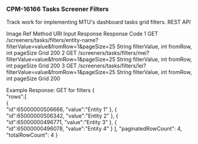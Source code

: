### CPM-16166 Tasks Screener Filters
Track work for implementing MTU's dashboard tasks grid filters.
REST API

Image Ref	Method	URI	Input	Response	Response Code
1	GET	/screeners/tasks/filters/entity-name?filterValue=value&fromRow=1&pageSize=25	String filterValue, int fromRow, int pageSize	Grid	200
2	GET	/screeners/tasks/filters/mei?filterValue=value&fromRow=1&pageSize=25	String filterValue, int fromRow, int pageSize	Grid	200
3	GET	/screeners/tasks/filters/lei?filterValue=value&fromRow=1&pageSize=25	String filterValue, int fromRow, int pageSize	Grid	200


Example Response: GET for filters
   {  
      "rows":[  
         {  
            "id":65000000506666,
            "value":"Entity 1"
         },
         {  
            "id":65000000506342,
            "value":"Entity 2"
         },
         {  
            "id":65000000496771,
            "value":"Entity 3"
         },
         {  
            "id":65000000496078,
            "value":"Entity 4"
         }
      ],
    "paginatedRowCount": 4,
    "totalRowCount": 4
}